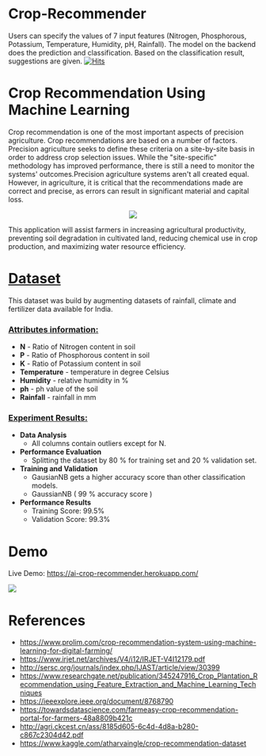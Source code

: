 # Crop-Recommender
Users can specify the values of 7 input features (Nitrogen, Phosphorous, Potassium, Temperature, Humidity, pH, Rainfall). The model on the backend does the prediction and classification. Based on the classification result, suggestions are given.
[![Hits](https://hits.seeyoufarm.com/api/count/incr/badge.svg?url=https%3A%2F%2Fgithub.com%2Fgabbygab1233%2FCrop-Recommendation&count_bg=%23161716&title_bg=%23095202&icon=leaflet.svg&icon_color=%23E7E7E7&title=Crop+Recommender&edge_flat=true)](https://hits.seeyoufarm.com)

# Crop Recommendation Using Machine Learning

Crop recommendation is one of the most important aspects of precision agriculture. Crop recommendations are based on a number of factors. Precision agriculture seeks to define these criteria on a site-by-site basis in order to address crop selection issues. While the "site-specific" methodology has improved performance, there is still a need to monitor the systems' outcomes.Precision agriculture systems aren't all created equal. However, in agriculture, it is critical that the recommendations made are correct and precise, as errors can result in significant material and capital loss.


<p align="center">
<img src="https://www.opendei.eu/wp-content/uploads/2020/11/img-Yanewn0ORWCx4Jlm-w800.jpg" />
</p>
This application will assist farmers in increasing agricultural productivity, preventing soil degradation in cultivated land, reducing chemical use in crop production, and maximizing water resource efficiency.

# [Dataset]()
This dataset was build by augmenting datasets of rainfall, climate and fertilizer data available for India.

### [Attributes information:]()

* **N** - Ratio of Nitrogen content in soil
* **P** - Ratio of Phosphorous content in soil
* **K** - Ratio of Potassium content in soil
* **Temperature** -  temperature in degree Celsius
* **Humidity** - relative humidity in %
* **ph** - ph value of the soil
* **Rainfall** - rainfall in mm 

### [Experiment Results:]()
* **Data Analysis**
    * All columns contain outliers except for N.
 * **Performance Evaluation**
    * Splitting the dataset by 80 % for training set and 20 % validation set.
 * **Training and Validation**
    * GausianNB gets a higher accuracy score than other classification models.
    * GaussianNB ( 99 % accuracy score )
 * **Performance Results**
    * Training Score: 99.5%
    * Validation Score: 99.3%

 
# Demo
Live Demo: https://ai-crop-recommender.herokuapp.com/

![](https://i.imgur.com/TnsSPQy.png)

# References
* https://www.prolim.com/crop-recommendation-system-using-machine-learning-for-digital-farming/
* https://www.irjet.net/archives/V4/i12/IRJET-V4I12179.pdf
* http://sersc.org/journals/index.php/IJAST/article/view/30399
* https://www.researchgate.net/publication/345247916_Crop_Plantation_Recommendation_using_Feature_Extraction_and_Machine_Learning_Techniques
* https://ieeexplore.ieee.org/document/8768790
* https://towardsdatascience.com/farmeasy-crop-recommendation-portal-for-farmers-48a8809b421c
* http://agri.ckcest.cn/ass/8185d605-6c4d-4d8a-b280-c867c2304d42.pdf
* https://www.kaggle.com/atharvaingle/crop-recommendation-dataset
